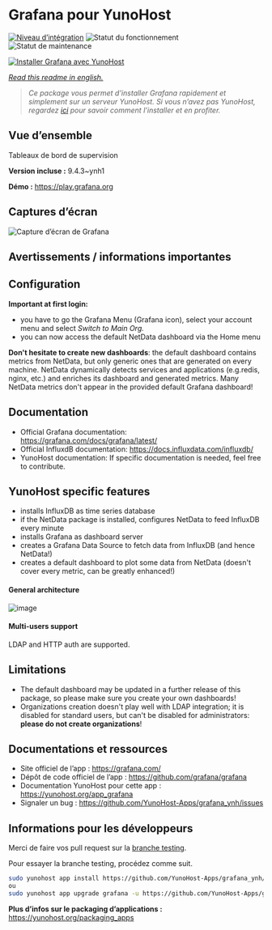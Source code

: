 <!--
N.B.: This README was automatically generated by https://github.com/YunoHost/apps/tree/master/tools/README-generator
It shall NOT be edited by hand.
-->

# Grafana pour YunoHost

[![Niveau d’intégration](https://dash.yunohost.org/integration/grafana.svg)](https://dash.yunohost.org/appci/app/grafana) ![Statut du fonctionnement](https://ci-apps.yunohost.org/ci/badges/grafana.status.svg) ![Statut de maintenance](https://ci-apps.yunohost.org/ci/badges/grafana.maintain.svg)

[![Installer Grafana avec YunoHost](https://install-app.yunohost.org/install-with-yunohost.svg)](https://install-app.yunohost.org/?app=grafana)

*[Read this readme in english.](./README.md)*

> *Ce package vous permet d’installer Grafana rapidement et simplement sur un serveur YunoHost.
Si vous n’avez pas YunoHost, regardez [ici](https://yunohost.org/#/install) pour savoir comment l’installer et en profiter.*

## Vue d’ensemble

Tableaux de bord de supervision

**Version incluse :** 9.4.3~ynh1

**Démo :** https://play.grafana.org

## Captures d’écran

![Capture d’écran de Grafana](./doc/screenshots/Grafana8_Kubernetes.jpg)

## Avertissements / informations importantes

## Configuration

**Important at first login:**

* you have to go the Grafana Menu (Grafana icon), select your account menu and select *Switch to Main Org.*
* you can now access the default NetData dashboard via the Home menu

**Don't hesitate to create new dashboards**: the default dashboard contains metrics from NetData, but only generic ones that are generated on every machine. NetData dynamically detects services and applications (e.g.redis, nginx, etc.) and enriches its dashboard and generated metrics. Many NetData metrics don't appear in the provided default Grafana dashboard!

## Documentation

 * Official Grafana documentation: https://grafana.com/docs/grafana/latest/
 * Official InfluxdB documentation: https://docs.influxdata.com/influxdb/
 * YunoHost documentation: If specific documentation is needed, feel free to contribute.

## YunoHost specific features

* installs InfluxDB as time series database
* if the NetData package is installed, configures NetData to feed InfluxDB every minute
* installs Grafana as dashboard server
* creates a Grafana Data Source to fetch data from InfluxDB (and hence NetData!)
* creates a default dashboard to plot some data from NetData (doesn't cover every metric, can be greatly enhanced!)

#### General architecture

![image](https://cloud.githubusercontent.com/assets/2662304/20649711/29f182ba-b4ce-11e6-97c8-ab2c0ab59833.png)

#### Multi-users support

LDAP and HTTP auth are supported.

## Limitations

* The default dashboard may be updated in a further release of this package, so please make sure you create your own dashboards!
* Organizations creation doesn't play well with LDAP integration; it is disabled for standard users, but can't be disabled for administrators: **please do not create organizations**!

## Documentations et ressources

* Site officiel de l’app : <https://grafana.com/>
* Dépôt de code officiel de l’app : <https://github.com/grafana/grafana>
* Documentation YunoHost pour cette app : <https://yunohost.org/app_grafana>
* Signaler un bug : <https://github.com/YunoHost-Apps/grafana_ynh/issues>

## Informations pour les développeurs

Merci de faire vos pull request sur la [branche testing](https://github.com/YunoHost-Apps/grafana_ynh/tree/testing).

Pour essayer la branche testing, procédez comme suit.

``` bash
sudo yunohost app install https://github.com/YunoHost-Apps/grafana_ynh/tree/testing --debug
ou
sudo yunohost app upgrade grafana -u https://github.com/YunoHost-Apps/grafana_ynh/tree/testing --debug
```

**Plus d’infos sur le packaging d’applications :** <https://yunohost.org/packaging_apps>